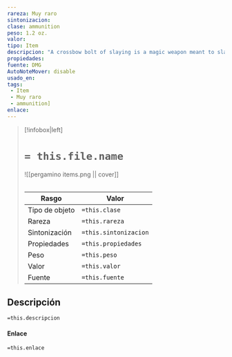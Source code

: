 ```yaml
---
rareza: Muy raro
sintonizacion: 
clase: ammunition
peso: 1.2 oz.
valor: 
tipo: Item
descripcion: "A crossbow bolt of slaying is a magic weapon meant to slay a particular kind of creature. Some are more focused than others; for example, there are both crossbow bolts of dragon slaying and crossbow bolts of blue dragon slaying. If a creature belonging to the type, race, or group associated with a crossbow bolt of slaying takes damage from the crossbow bolt, the creature must make a DC 17 Constitution saving throw, taking an extra 6d10 piercing damage on a failed save, or half as much extra damage on a successful one.Once a crossbow bolt of slaying deals its extra damage to a creature, it becomes a nonmagical crossbow bolt."
propiedades: 
fuente: DMG
AutoNoteMover: disable
usado_en:  
tags: 
 - Item
 - Muy raro
 - ammunition]
enlace: 
---
```


> [!infobox|left]
>  # `= this.file.name`
> ![[pergamino items.png || cover]]
> ######   
> |Rasgo | Valor |
> | --- | --- |
> | Tipo de objeto| `=this.clase`|
>  | Rareza| `=this.rareza`|
> | Sintonización | `=this.sintonizacion` |
> | Propiedades | `=this.propiedades` |
>  | Peso | `=this.peso` |
> | Valor | `=this.valor` |
> | Fuente | `=this.fuente` |


## Descripción
`=this.descripcion`

#### Enlace
`=this.enlace`